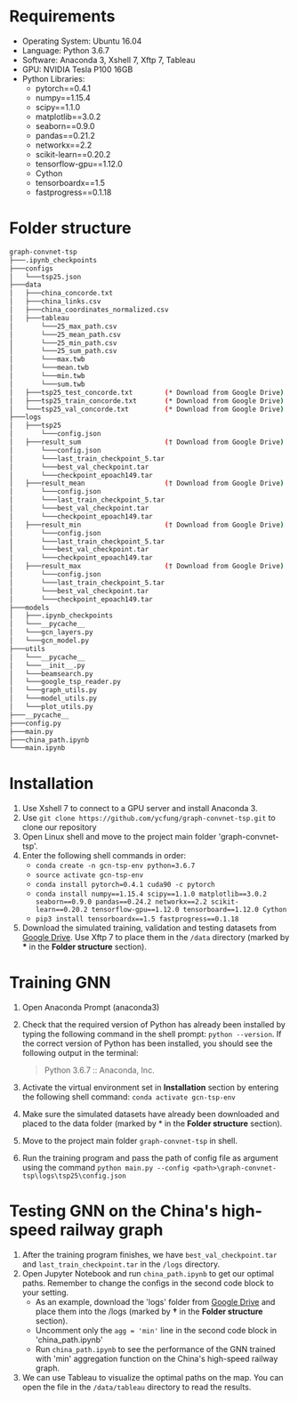 # Requirements

- Operating System: Ubuntu 16.04
- Language: Python 3.6.7
- Software: Anaconda 3, Xshell 7, Xftp 7, Tableau
- GPU: NVIDIA Tesla P100 16GB
- Python Libraries:
  - pytorch==0.4.1
  - numpy==1.15.4
  - scipy==1.1.0
  - matplotlib==3.0.2
  - seaborn==0.9.0
  - pandas==0.21.2
  - networkx==2.2
  - scikit-learn==0.20.2
  - tensorflow-gpu==1.12.0
  - Cython
  - tensorboardx==1.5
  - fastprogress==0.1.18

# Folder structure

```bash
graph-convnet-tsp
├───.ipynb_checkpoints
├───configs
│   └───tsp25.json
├───data
│   ├───china_concorde.txt
│   ├───china_links.csv
│   ├───china_coordinates_normalized.csv
│   ├───tableau
│       └───25_max_path.csv
│       └───25_mean_path.csv
│       └───25_min_path.csv
│       └───25_sum_path.csv
│       └───max.twb
│       └───mean.twb
│       └───min.twb
│       └───sum.twb
│   ├───tsp25_test_concorde.txt        (* Download from Google Drive)
│   ├───tsp25_train_concorde.txt       (* Download from Google Drive)
│   └───tsp25_val_concorde.txt         (* Download from Google Drive)
├───logs
│   ├───tsp25
│       └───config.json
│   ├───result_sum                     († Download from Google Drive)
│       └───config.json
│       └───last_train_checkpoint_5.tar
│       └───best_val_checkpoint.tar
│       └───checkpoint_epoach149.tar
│   ├───result_mean                    († Download from Google Drive)
│       └───config.json
│       └───last_train_checkpoint_5.tar
│       └───best_val_checkpoint.tar
│       └───checkpoint_epoach149.tar
│   ├───result_min                     († Download from Google Drive)
│       └───config.json
│       └───last_train_checkpoint_5.tar
│       └───best_val_checkpoint.tar
│       └───checkpoint_epoach149.tar
│   ├───result_max                     († Download from Google Drive)
│       └───config.json
│       └───last_train_checkpoint_5.tar
│       └───best_val_checkpoint.tar
│       └───checkpoint_epoach149.tar
├───models
│   ├───.ipynb_checkpoints
│   └───__pycache__
│   └───gcn_layers.py
│   └───gcn_model.py
├───utils
│   └───__pycache__
│   └───__init__.py
│   └───beamsearch.py
│   └───google_tsp_reader.py
│   └───graph_utils.py
│   └───model_utils.py
│   └───plot_utils.py
├───__pycache__
├───config.py
├───main.py
├───china_path.ipynb
└───main.ipynb
```

# Installation

1. Use Xshell 7 to connect to a GPU server and install Anaconda 3.
2. Use `git clone https://github.com/ycfung/graph-convnet-tsp.git` to clone our repository
3. Open Linux shell and move to the project main folder 'graph-convnet-tsp'.
4. Enter the following shell commands in order:
   - ```conda create -n gcn-tsp-env python=3.6.7```
   - ```source activate gcn-tsp-env```
   - ```conda install pytorch=0.4.1 cuda90 -c pytorch```
   - ```conda install numpy==1.15.4 scipy==1.1.0 matplotlib==3.0.2 seaborn==0.9.0 pandas==0.24.2 networkx==2.2 scikit-learn==0.20.2 tensorflow-gpu==1.12.0 tensorboard==1.12.0 Cython```
   - ```pip3 install tensorboardx==1.5 fastprogress==0.1.18```
6. Download the simulated training, validation and testing datasets from [Google Drive](https://drive.google.com/drive/folders/1w8DOvKqnJr46DjhaTtH8W0b8-sQORgje). Use Xftp 7 to place them in the `/data` directory (marked by **\*** in the <strong>Folder structure</strong> section).

# Training GNN

1. Open Anaconda Prompt (anaconda3)

2. Check that the required version of Python has already been installed by typing the
   following command in the shell prompt: ```python --version```. If the correct version of Python has been installed, you should see the following output in the terminal: 

    > Python 3.6.7 :: Anaconda, Inc.

3. Activate the virtual environment set in <strong>Installation</strong> section by entering the following shell command: ```conda activate gcn-tsp-env```

4. Make sure the simulated datasets have already been downloaded and placed to the data folder (marked by * in the <strong>Folder structure</strong> section).

5. Move to the project main folder `graph-convnet-tsp` in shell.

6. Run the training program and pass the path of config file as argument using the command `python main.py --config <path>\graph-convnet-tsp\logs\tsp25\config.json`

# Testing GNN on the China's high-speed railway graph

1. After the training program finishes, we have `best_val_checkpoint.tar` and `last_train_checkpoint.tar` in the `/logs` directory.
2. Open Jupyter Notebook and run `china_path.ipynb` to get our optimal paths. Remember to change the configs in the second code block to your setting.
    - As an example, download the 'logs' folder from [Google Drive](https://drive.google.com/drive/folders/1w8DOvKqnJr46DjhaTtH8W0b8-sQORgje) and place them into the /logs (marked by **†** in the <strong>Folder structure</strong> section).
    - Uncomment only the ```agg = 'min'``` line in the second code block in 'china_path.ipynb'
    - Run `china_path.ipynb` to see the performance of the GNN trained with 'min' aggregation function on the China's high-speed railway graph.
4. We can use Tableau to visualize the optimal paths on the map. You can open the file in the `/data/tableau` directory to read the results.
